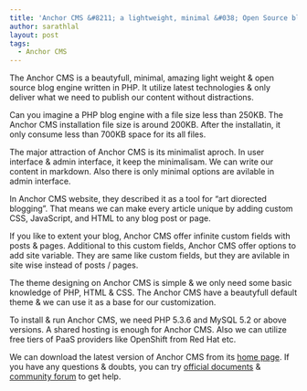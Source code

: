```yaml
---
title: 'Anchor CMS &#8211; a lightweight, minimal &#038; Open Source blog engine'
author: sarathlal
layout: post
tags:
  - Anchor CMS
---
```

The Anchor CMS is a beautyfull, minimal, amazing light weight & open source blog engine written in PHP. It utilize latest technologies & only deliver what we need to publish our content without distractions.

Can you imagine a PHP blog engine with a file size less than 250KB. The Anchor CMS installation file size is around 200KB. After the installatin, it only consume less than 700KB space for its all files.

The major attraction of Anchor CMS is its minimalist aproch. In user interface & admin interface, it keep the minimalisam. We can write our content in markdown. Also there is only minimal options are avilable in admin interface.

In Anchor CMS website, they described it as a tool for &#8220;art diorected blogging&#8221;. That means we can make every article unique by adding custom CSS, JavaScript, and HTML to any blog post or page.

If you like to extent your blog, Anchor CMS offer infinite custom fields with posts & pages. Additional to this custom fields, Anchor CMS offer options to add site variable. They are same like custom fields, but they are avilable in site wise instead of posts / pages.

The theme designing on Anchor CMS is simple & we only need some basic knowledge of PHP, HTML & CSS. The Anchor CMS have a beautyfull default theme & we can use it as a base for our customization.

To install & run Anchor CMS, we need PHP 5.3.6 and MySQL 5.2 or above versions. A shared hosting is enough for Anchor CMS. Also we can utilize free tiers of PaaS providers like OpenShift from Red Hat etc.

We can download the latest version of Anchor CMS from its [home page][1]. If you have any questions & doubts, you can try [official documents][2] & [community forum][3] to get help.

 [1]: http://anchorcms.com/
 [2]: http://anchorcms.com/docs
 [3]: http://anchorcms.com/forum
